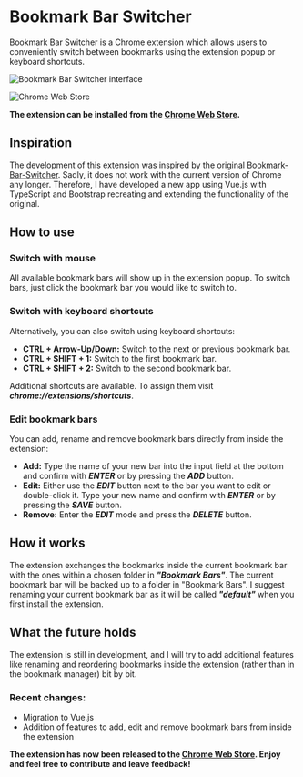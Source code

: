 # Bookmark Bar Switcher

Bookmark Bar Switcher is a Chrome extension which allows users to conveniently switch between bookmarks using the
extension popup or keyboard shortcuts.

![Bookmark Bar Switcher interface](https://user-images.githubusercontent.com/93288603/230776334-b1ea8670-0f11-4c13-b87c-4fdbe125ee14.png)

![Chrome Web Store](https://user-images.githubusercontent.com/93288603/230715576-77cafdcb-9f4e-465d-8c81-cfb305068946.png)

**The extension can be installed from
the [Chrome Web Store](https://chrome.google.com/webstore/detail/bookmark-bar-switcher/ogcdabloogpipelcphkhajkaneclpnlk).**

## Inspiration

The development of this extension was inspired by the
original [Bookmark-Bar-Switcher](https://github.com/zoeesilcock/Bookmark-Bar-Switcher). Sadly, it does not work with the
current version of Chrome any longer. Therefore, I have developed a new app using Vue.js with TypeScript and Bootstrap
recreating and extending the functionality of the original.

## How to use

### Switch with mouse

All available bookmark bars will show up in the extension popup.
To switch bars, just click the bookmark bar you would
like to switch to.

### Switch with keyboard shortcuts

Alternatively, you can also switch using keyboard shortcuts:

* **CTRL + Arrow-Up/Down:** Switch to the next or previous bookmark bar.
* **CTRL + SHIFT + 1:** Switch to the first bookmark bar.
* **CTRL + SHIFT + 2:** Switch to the second bookmark bar.

Additional shortcuts are available. To assign them visit ***chrome://extensions/shortcuts***.

### Edit bookmark bars

You can add, rename and remove bookmark bars directly from inside the extension:

* **Add:** Type the name of your new bar into the input field at the bottom and confirm with ***ENTER*** or by pressing
  the ***ADD*** button.
* **Edit:** Either use the ***EDIT*** button next to the bar you want to edit or double-click it. Type your new name and
  confirm with ***ENTER*** or by pressing the ***SAVE*** button.
* **Remove:** Enter the ***EDIT*** mode and press the ***DELETE*** button.

## How it works

The extension exchanges the bookmarks inside the current bookmark bar with the ones within a chosen folder in
***"Bookmark Bars"***.
The current bookmark bar will be backed up to a folder in "Bookmark Bars".
I suggest renaming your current
bookmark bar as it will be called ***"default"*** when you first install the extension.

## What the future holds

The extension is still in development, and I will try to add additional features like renaming and reordering bookmarks
inside the extension (rather than in the bookmark manager)
bit by bit.

### Recent changes:

* Migration to Vue.js
* Addition of features to add, edit and remove bookmark bars from inside the extension

**The extension has now been released to
the [Chrome Web Store](https://chrome.google.com/webstore/detail/bookmark-bar-switcher/ogcdabloogpipelcphkhajkaneclpnlk).
Enjoy and feel free to contribute and leave feedback!**

